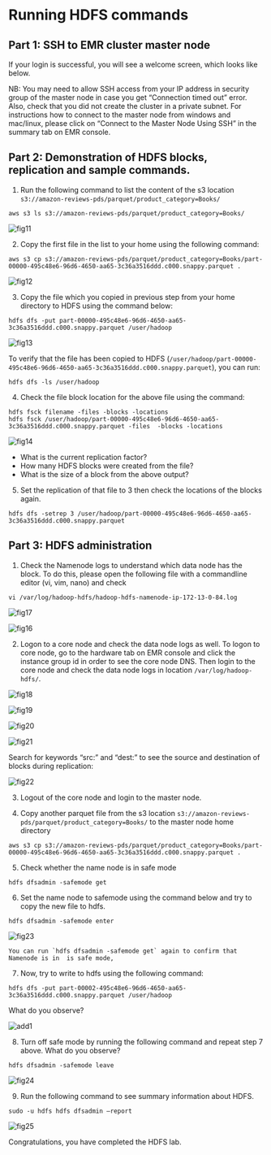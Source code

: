# Running HDFS commands

## Part 1: SSH  to EMR cluster master node
If your login is successful, you will see a welcome screen, which looks like below.

NB: You may need to allow SSH access from your IP address in security group of the master node in case you get “Connection timed out” error. Also, check that you did not create the cluster in a private subnet. For instructions how to connect to the master node from windows and mac/linux, please click on “Connect to the Master Node Using SSH” in the summary tab on EMR console.

## Part 2: Demonstration of HDFS blocks, replication and sample commands.

1. Run the following command to list the content of the s3 location `s3://amazon-reviews-pds/parquet/product_category=Books/`
  ```
  aws s3 ls s3://amazon-reviews-pds/parquet/product_category=Books/
  ```
  
  ![fig11](./resources/fig11.PNG)

2. Copy the first file in the list to your home using the following command:
  ```
  aws s3 cp s3://amazon-reviews-pds/parquet/product_category=Books/part-00000-495c48e6-96d6-4650-aa65-3c36a3516ddd.c000.snappy.parquet .
  ```
  ![fig12](./resources/fig12.PNG)

3. Copy the file which you copied in  previous step from your home directory to HDFS using the command below:
  ```
  hdfs dfs -put part-00000-495c48e6-96d6-4650-aa65-3c36a3516ddd.c000.snappy.parquet /user/hadoop
  
  ```
  ![fig13](./resources/fig13.PNG)

  To verify that the file has been copied to HDFS (`/user/hadoop/part-00000-495c48e6-96d6-4650-aa65-3c36a3516ddd.c000.snappy.parquet`), you can run:
  ```
  hdfs dfs -ls /user/hadoop
  ```

4. Check the file block location for the above file using the command:
  ```
  hdfs fsck filename -files -blocks -locations
  hdfs fsck /user/hadoop/part-00000-495c48e6-96d6-4650-aa65-3c36a3516ddd.c000.snappy.parquet -files  -blocks -locations
  ```
  ![fig14](./resources/fig14.PNG)

  * What is the current replication factor?      
  * How many HDFS blocks were created from the file?
  * What is the size of a block from the above output?      

5. Set the replication of that file to 3 then check the locations of the blocks again.
  ```
  hdfs dfs -setrep 3 /user/hadoop/part-00000-495c48e6-96d6-4650-aa65-3c36a3516ddd.c000.snappy.parquet
  ```

## Part 3: HDFS administration

1. Check the Namenode logs to understand which data node has the block. To do this, please open the following file with a commandline editor (vi, vim, nano) and check
  ```
  vi /var/log/hadoop-hdfs/hadoop-hdfs-namenode-ip-172-13-0-84.log
  ```
  ![fig17](./resources/fig17.PNG)

  ![fig16](./resources/fig16.PNG)    

2. Logon to a core node and check the data node logs as well. To logon to core node, go to the hardware tab on EMR console and click the instance group id in order to see the core node DNS. Then login to the core node and check the data node logs in location `/var/log/hadoop-hdfs/`.

  ![fig18](./resources/fig18.PNG)

  ![fig19](./resources/fig19.PNG)

  ![fig20](./resources/fig20.PNG)

  ![fig21](./resources/fig21.PNG)

  Search for keywords “src:” and “dest:” to see the source and destination of blocks during replication:

  ![fig22](./resources/fig22.PNG)

3. Logout of the core node and login to the master node.

4. Copy another parquet file from the s3 location `s3://amazon-reviews-pds/parquet/product_category=Books/` to the master node home directory
  ```
  aws s3 cp s3://amazon-reviews-pds/parquet/product_category=Books/part-00000-495c48e6-96d6-4650-aa65-3c36a3516ddd.c000.snappy.parquet .
  ```

5. Check whether the name node is in safe mode
  ```
  hdfs dfsadmin -safemode get
  ```

6. Set the name node to safemode  using the command below and try to copy the new file to hdfs.
  ```
  hdfs dfsadmin -safemode enter
  ```
  ![fig23](./resources/fig23.PNG)

    You can run `hdfs dfsadmin -safemode get` again to confirm that Namenode is in  is safe mode,

7. Now, try to write to hdfs using the following command:
  ```
  hdfs dfs -put part-00002-495c48e6-96d6-4650-aa65-3c36a3516ddd.c000.snappy.parquet /user/hadoop
  ```

  What do you observe?

  ![add1](./resources/add1.PNG)

8.  Turn off safe mode by running the following command and repeat step 7 above. What do you observe?
  ```
  hdfs dfsadmin -safemode leave
  ```
  ![fig24](./resources/fig24.PNG)

9. Run the following command to see summary information about HDFS.
  ```
  sudo -u hdfs hdfs dfsadmin –report
  ```
  ![fig25](./resources/fig25.PNG)

Congratulations, you have completed the HDFS lab.
